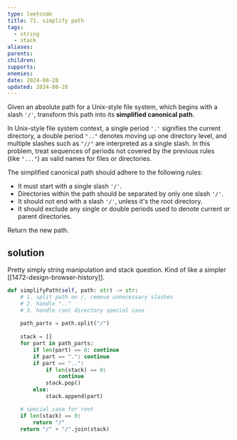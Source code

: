 ```yaml
---
type: leetcode
title: 71. simplify path
tags:
  - string
  - stack
aliases: 
parents: 
children: 
supports: 
enemies: 
date: 2024-08-28
updated: 2024-08-28
---
```


Given an absolute path for a Unix-style file system, which begins with a slash `'/'`, transform this path into its **simplified canonical path**.

In Unix-style file system context, a single period `'.'` signifies the current directory, a double period `".."` denotes moving up one directory level, and multiple slashes such as `"//"` are interpreted as a single slash. In this problem, treat sequences of periods not covered by the previous rules (like `"..."`) as valid names for files or directories.

The simplified canonical path should adhere to the following rules:

- It must start with a single slash `'/'`.
- Directories within the path should be separated by only one slash `'/'`.
- It should not end with a slash `'/'`, unless it's the root directory.
- It should exclude any single or double periods used to denote current or parent directories.

Return the new path.

## solution

Pretty simply string manipulation and stack question. Kind of like a simpler [[1472-design-browser-history]].

```python
def simplifyPath(self, path: str) -> str:
	# 1. split path on /, remove unnecessary slashes
	# 2. handle ".."
	# 3. handle root directory special case
	  
	path_parts = path.split("/")
	  
	stack = []
	for part in path_parts:
		if len(part) == 0: continue
		if part == ".": continue
		if part == "..":
			if len(stack) == 0:
				continue
			stack.pop()
		else:
			stack.append(part)

	# special case for root
	if len(stack) == 0:
		return "/"
	return "/" + "/".join(stack)
```
